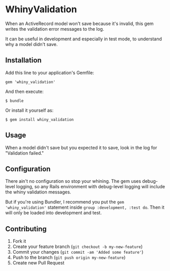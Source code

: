 # WhinyValidation

When an ActiveRecord model won't save because it's invalid,
this gem writes the validation error messages to the log.

It can be useful in development and especially in test mode,
to understand why a model didn't save.

## Installation

Add this line to your application's Gemfile:

    gem 'whiny_validation'

And then execute:

    $ bundle

Or install it yourself as:

    $ gem install whiny_validation

## Usage

When a model didn't save but you expected it to save, look in the
log for "Validation failed."

## Configuration

There ain't no configuration so stop your whining.
The gem uses debug-level logging, so any Rails environment
with debug-level logging will include the whiny validation messages.

But if you're using Bundler, I recommend you put the
`gem 'whiny_validation'` statement inside
`group :development, :test do`. Then it will only be loaded
into development and test.

## Contributing

1. Fork it
2. Create your feature branch (`git checkout -b my-new-feature`)
3. Commit your changes (`git commit -am 'Added some feature'`)
4. Push to the branch (`git push origin my-new-feature`)
5. Create new Pull Request
